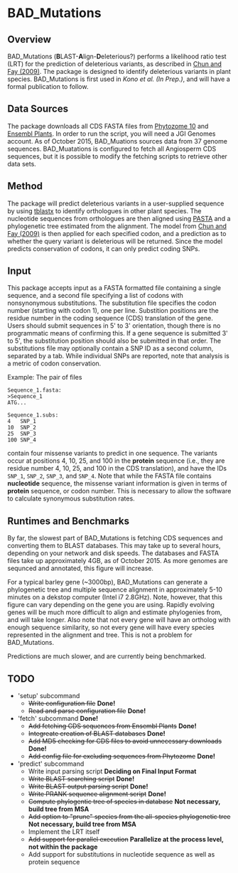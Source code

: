 BAD_Mutations
============

Overview
--------
BAD_Mutations (**B**LAST-**A**lign-**D**eleterious?) performs a likelihood
ratio test (LRT) for the prediction of deleterious variants, as described in 
[Chun and Fay (2009)](http://genome.cshlp.org/content/19/9/1553.abstract). The
package is designed to identify deleterious variants in plant species.
BAD_Mutations is first used in *Kono et al. (In Prep.)*, and will have a formal
publication to follow.

Data Sources
------------
The package downloads all CDS FASTA files from
[Phytozome 10](http://phytozome.jgi.doe.gov/) and 
[Ensembl Plants](http://plants.ensembl.org). In order to run the script, you
will need a JGI Genomes account. As of October 2015, BAD_Muations sources data
from 37 genome sequences. BAD_Muatations is configured to fetch all
Angiosperm CDS sequences, but it is possible to modify the fetching scripts
to retrieve other data sets.

Method
------
The package will predict deleterious variants in a user-supplied sequence by
using [tblastx](http://blast.ncbi.nlm.nih.gov/Blast.cgi) to identify
orthologues in other plant species. The nucleotide sequences from orthologues
are then aligned using [PASTA](http://www.cs.utexas.edu/~phylo/software/pasta/)
and a phylogenetic tree estimated from the alignment. The model from 
[Chun and Fay (2009)](http://genome.cshlp.org/content/19/9/1553.abstract) is
then applied for each specified codon, and a prediction as to whether the query
variant is deleterious will be returned. Since the model predicts conservation
of codons, it can only predict coding SNPs.

Input
-----
This package accepts input as a FASTA formatted file containing a single 
sequence, and a second file specifying a list of codons with nonsynonymous
substitutions. The substitution file specifies the codon number (starting 
with codon 1), one per line. Substition positions are the residue number 
in the coding sequence (CDS) translation of the gene. Users should submit 
sequences in 5' to 3' orientation, though there is no programmatic means of
confirming this. If a gene sequence is submitted 3' to 5', the substitution
position should also be submitted in that order. The substitutions file
may optionally contain a SNP ID as a second column, separated by a tab. While
individual SNPs are reported, note that analysis is a metric of codon
conservation.

Example: The pair of files
```
Sequence_1.fasta:
>Sequence_1
ATG...

Sequence_1.subs:
4   SNP_1
10  SNP_2
25  SNP_3
100 SNP_4
```

contain four missense variants to predict in one sequence. The variants occur
at positions 4, 10, 25, and 100 in the **protein** sequence (i.e., they are
residue number 4, 10, 25, and 100 in the CDS translation), and have the IDs
``SNP_1``, ``SNP_2``, ``SNP_3``, and ``SNP_4``. Note that while
the FASTA file contains **nucleotide** sequence, the missense variant
information is given in terms of **protein** sequence, or codon number. This is
necessary to allow the software to calculate synonymous substitution rates.

Runtimes and Benchmarks
-----------------------
By far, the slowest part of BAD_Mutations is fetching CDS sequences and
converting them to BLAST databases. This may take up to several hours,
depending on your network and disk speeds. The databases and FASTA files take
up approximately 4GB, as of October 2015. As more genomes are sequnced and
annotated, this figure will increase.

For a typical barley gene (~3000bp), BAD_Mutations can generate a phylogenetic
tree and multiple sequence alignment in approximately 5-10 minutes on a dekstop
computer (Intel i7 2.8GHz). Note, however, that this figure can vary depending
on the gene you are using. Rapidly evolving genes will be much more difficult
to align and estimate phylogenies from, and will take longer. Also note that
not every gene will have an ortholog with enough sequence similarity, so not
every gene will have every species represented in the alignment and tree. This
is not a problem for BAD_Mutations.

Predictions are much slower, and are currently being benchmarked.

TODO
----
* 'setup' subcommand
    * ~~Write configuration file~~ **Done!**
    * ~~Read and parse configuration file~~ **Done!**
* 'fetch' subcommand **Done!**
    * ~~Add fetching CDS sequences from Ensembl Plants~~ **Done!**
    * ~~Integreate creation of BLAST databases~~ **Done!**
    * ~~Add MD5 checking for CDS files to avoid unnecessary downloads~~ **Done!**
    * ~~Add config file for excluding sequences from Phytozome~~ **Done!**
* 'predict' subcommand
    * Write input parsing script **Deciding on Final Input Format**
    * ~~Write BLAST searching script~~ **Done!**
    * ~~Write BLAST output parsing script~~ **Done!**
    * ~~Write PRANK sequence alignment script~~ **Done!**
    * ~~Compute phylogentic tree of species in database~~ **Not necessary, build tree from MSA**
    * ~~Add option to "prune" species from the all-species phylogenetic tree~~ **Not necessary, build tree from MSA**
    * Implement the LRT itself
    * ~~Add support for parallel execution~~ **Parallelize at the process level, not within the package**
    * Add support for substitutions in nucleotide sequence as well as protein sequence

